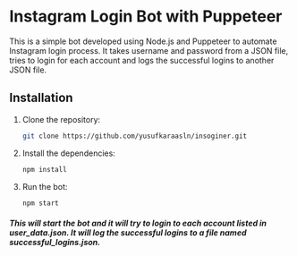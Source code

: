 # Instagram Login Bot with Puppeteer

This is a simple bot developed using Node.js and Puppeteer to automate Instagram login process. It takes username and password from a JSON file, tries to login for each account and logs the successful logins to another JSON file. 

## Installation

1. Clone the repository:
   ```sh
   git clone https://github.com/yusufkaraasln/insoginer.git

2. Install the dependencies:
   ```sh
   npm install

3. Run the bot:
   ```sh
   npm start

##### This will start the bot and it will try to login to each account listed in user_data.json. It will log the successful logins to a file named successful_logins.json.


   


